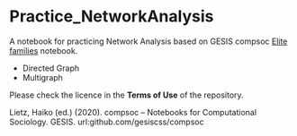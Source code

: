 # Practice_NetworkAnalysis
A notebook for practicing Network Analysis based on GESIS compsoc [Elite families](https://github.com/gesiscss/compsoc/blob/daf3a12ecfb6e5ee206f4a34131b0ff9c855f271//elite_families.ipynb) notebook.

+ Directed Graph
+ Multigraph

Please check the licence in the **Terms of Use** of the repository.

Lietz, Haiko (ed.) (2020). compsoc – Notebooks for Computational Sociology. GESIS. url:github.com/gesiscss/compsoc
